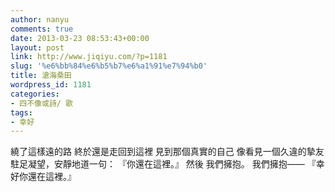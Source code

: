 ```yaml
---
author: nanyu
comments: true
date: 2013-03-23 08:53:43+00:00
layout: post
link: http://www.jiqiyu.com/?p=1181
slug: '%e6%bb%84%e6%b5%b7%e6%a1%91%e7%94%b0'
title: 滄海桑田
wordpress_id: 1181
categories:
- 四不像或詩/ 歌
tags:
- 幸好
---
```


繞了這樣遠的路
終於還是走回到這裡
見到那個真實的自己
像看見一個久違的摯友
駐足凝望，安靜地道一句：
『你還在這裡。』
然後
我們擁抱。
我們擁抱——
『幸好你還在這裡。』
